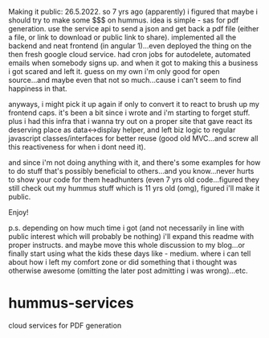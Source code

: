 Making it public: 26.5.2022. 
so 7 yrs ago (apparently) i figured that maybe i should try to make some $$$ on hummus. idea is simple - sas for pdf generation. use the service api to send a json and get back a pdf file (either a file, or link to download or public link to share). implemented all the backend and neat frontend (in angular 1)...even deployed the thing on the then fresh google cloud service. had cron jobs for autodelete, automated emails when somebody signs up. and when it got to making this a business i got scared and left it. guess on my own i'm only good for open source...and maybe even that not so much...cause i can't seem to find happiness in that.

anyways, i might pick it up again if only to convert it to react to brush up my frontend caps. it's been a bit since i wrote and i'm starting to forget stuff. plus i had this infra that i wanna try out on a proper site that gave react its deserving place as data<->display helper, and left biz logic to regular javascript classes/interfaces for better reuse (good old MVC...and screw all this reactiveness for when i dont need it).

and since i'm not doing anything with it, and there's some examples for how to do stuff that's possibly beneficial to others...and you know...never hurts to show your code for them headhunters (even 7 yrs old code...figured they still check out my hummus stuff which is 11 yrs old (omg), figured i'll make it public.

Enjoy!

p.s. depending on how much time i got (and not necessarily in line with public interest which will probably be nothing) i'll expand this readme with proper instructs. and maybe move this whole discussion to my blog...or finally start using what the kids these days like - medium. where i can tell about how i left my comfort zone or did something that i thought was otherwise awesome (omitting the later post admitting i was wrong)...etc.

# hummus-services
cloud services for PDF generation
